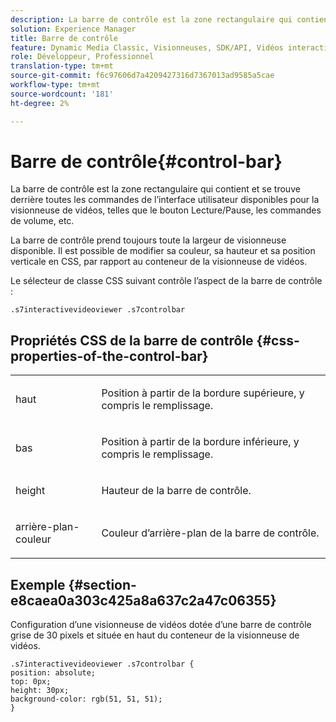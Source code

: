 ```yaml
---
description: La barre de contrôle est la zone rectangulaire qui contient et se trouve derrière toutes les commandes de l’interface utilisateur disponibles pour la visionneuse de vidéos, telles que le bouton Lecture/Pause, les commandes de volume, etc.
solution: Experience Manager
title: Barre de contrôle
feature: Dynamic Media Classic, Visionneuses, SDK/API, Vidéos interactives
role: Développeur, Professionnel
translation-type: tm+mt
source-git-commit: f6c97606d7a4209427316d7367013ad9585a5cae
workflow-type: tm+mt
source-wordcount: '181'
ht-degree: 2%

---
```



# Barre de contrôle{#control-bar}

La barre de contrôle est la zone rectangulaire qui contient et se trouve derrière toutes les commandes de l’interface utilisateur disponibles pour la visionneuse de vidéos, telles que le bouton Lecture/Pause, les commandes de volume, etc.

<!--<a id="section_061E550C1C1D4DB2BD663A898895B38C"></a>-->

La barre de contrôle prend toujours toute la largeur de visionneuse disponible. Il est possible de modifier sa couleur, sa hauteur et sa position verticale en CSS, par rapport au conteneur de la visionneuse de vidéos.

Le sélecteur de classe CSS suivant contrôle l’aspect de la barre de contrôle :

```
.s7interactivevideoviewer .s7controlbar
```

## Propriétés CSS de la barre de contrôle {#css-properties-of-the-control-bar}

<table id="table_C48C56E696304C9BAFEE71BA9EA9A174"> 
 <tbody> 
  <tr> 
   <td colname="col1"> <p> <span class="codeph"> haut </span> </p> </td> 
   <td colname="col2"> <p>Position à partir de la bordure supérieure, y compris le remplissage. </p> </td> 
  </tr> 
  <tr> 
   <td colname="col1"> <p> <span class="codeph"> bas </span> </p> </td> 
   <td colname="col2"> <p> Position à partir de la bordure inférieure, y compris le remplissage. </p> </td> 
  </tr> 
  <tr> 
   <td colname="col1"> <p> <span class="codeph"> height </span> </p> </td> 
   <td colname="col2"> <p>Hauteur de la barre de contrôle. </p> </td> 
  </tr> 
  <tr> 
   <td colname="col1"> <p> <span class="codeph"> arrière-plan-couleur  </span> </p> </td> 
   <td colname="col2"> <p>Couleur d’arrière-plan de la barre de contrôle. </p> </td> 
  </tr> 
 </tbody> 
</table>

## Exemple {#section-e8caea0a303c425a8a637c2a47c06355}

Configuration d’une visionneuse de vidéos dotée d’une barre de contrôle grise de 30 pixels et située en haut du conteneur de la visionneuse de vidéos.

```
.s7interactivevideoviewer .s7controlbar {  
position: absolute; 
top: 0px; 
height: 30px; 
background-color: rgb(51, 51, 51); 
}
```

